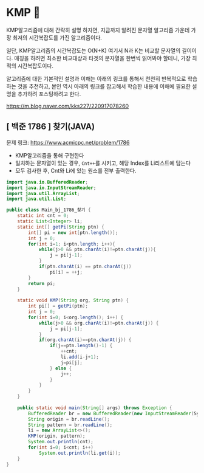 # KMP :fist_oncoming:

KMP알고리즘에 대해 간략히 설명 하자면, 지금까지 알려진 문자열 알고리즘 가운데 가장 최저의 시간복잡도를 가진 알고리즘이다. 

일단, KMP알고리즘의 시간복잡도는 O(N+K) 여기서 N과 K는 비교할 문자열의 길이이다. 매칭을 하려면 최소한 비교대상과 타겟의 문자열을 한번씩 읽어봐야 할테니, 가장 최적의 시간복잡도이다.

알고리즘에 대한 기본적인 설명과 이해는 아래의 링크를 통해서 천천히 반복적으로 학습하는 것을 추천하고, 본인 역시 아래의 링크를 참고해서 학습한 내용에 이해에 필요한 설명을 추가하려 포스팅하려고 한다.

https://m.blog.naver.com/kks227/220917078260



## [ 백준 1786 ] 찾기(JAVA)

문제 링크: https://www.acmicpc.net/problem/1786

- KMP알고리즘을 통해 구현한다
- 일치하는 문자열이 있는 경우, `Cnt++`를 시키고, 해당 Index를 Li리스트에 담는다
- 모두 검사한 후, Cnt와 Li에 있는 원소를 전부 출력한다.

```java
import java.io.BufferedReader;
import java.io.InputStreamReader;
import java.util.ArrayList;
import java.util.List;

public class Main_bj_1786_찾기 {
    static int cnt = 0;
    static List<Integer> li;
    static int[] getPi(String ptn) {
        int[] pi = new int[ptn.length()];
        int j = 0;
        for(int i=1; i<ptn.length; i++){
            while(j>0 && ptn.charAt(i)!=ptn.charAt(j)){
                j = pi[j-1];
            }
            if(ptn.charAt(i) == ptn.charAt(j))
                pi[i] = ++j;
        }
        return pi;
    }
    
    static void KMP(String org, String ptn) {
        int pi[] = getPi(ptn);
        int j = 0;
        for(int i=0; i<org.length(); i++) {
            while(j>0 && org.charAt(i)!=ptn.charAt(j)) {
                j = pi[j-1];
            }
            if(org.charAt(i)==ptn.charAt(j)) {
                if(j==ptn.length()-1) {
                    ++cnt;
                    li.add(i-j+1);
                    j=pi[j];
                } else {
                    j++;
                }
            }
        }
    }
    
    public static void main(String[] args) throws Exception {
        BufferedReader br = new BufferedReader(new InputStreamReader(Sytem.in));
        String origin = br.readLine();
        String pattern = br.readLine();
        li = new ArrayList<>();
        KMP(origin, pattern);
        System.out.println(cnt);
        for(int i=0; i<cnt; i++)
            System.out.println(li.get(i));
    }
}
```





